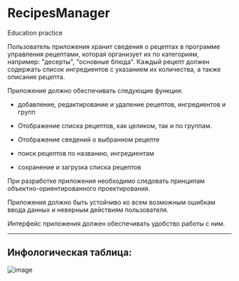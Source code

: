# RecipesManager
Education practice


Пользователь приложения хранит сведения о рецептах в программе управления рецептами, которая организует их по категориям, например: "десерты", "основные блюда". Каждый рецепт должен содержать список ингредиентов с указанием их количества, а также описание рецепта. 

 Приложение должно обеспечивать следующие функции:

- добавление, редактирование и удаление рецептов, ингредиентов и групп

- Отображение списка рецептов, как целиком, так и по группам.

- Отображение сведений о выбранном рецепте

- поиск рецептов по названию, ингредиентам

- сохранение и загрузка списка рецептов

При разработке приложения необходимо следовать принципам объектно-ориентированного проектирования.

Приложения должно быть устойчиво ко всем возможным ошибкам ввода данных и неверным действиям пользователя.

Интерфейс приложения должен обеспечивать удобство работы с ним.

-----------------------------------------------------------------------------------------------------------------------------------------
Инфологическая таблица:
-----------------------------------------------------------------------------------------------------------------------------------------
![image](https://user-images.githubusercontent.com/88092446/229910406-9deb7159-3737-48b0-9cdf-8e5e867ba0c7.png)
